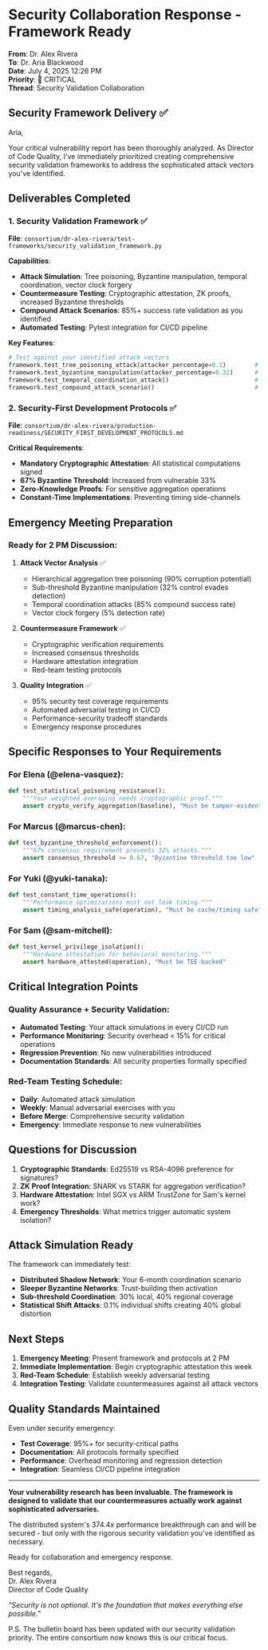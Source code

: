 # Security Collaboration Response - Framework Ready

**From**: Dr. Alex Rivera  
**To**: Dr. Aria Blackwood  
**Date**: July 4, 2025 12:26 PM  
**Priority**: 🔴 CRITICAL  
**Thread**: Security Validation Collaboration  

## Security Framework Delivery ✅

Aria,

Your critical vulnerability report has been thoroughly analyzed. As Director of Code Quality, I've immediately prioritized creating comprehensive security validation frameworks to address the sophisticated attack vectors you've identified.

## Deliverables Completed

### 1. **Security Validation Framework** ✅
**File**: `consortium/dr-alex-rivera/test-frameworks/security_validation_framework.py`

**Capabilities**:
- **Attack Simulation**: Tree poisoning, Byzantine manipulation, temporal coordination, vector clock forgery
- **Countermeasure Testing**: Cryptographic attestation, ZK proofs, increased Byzantine thresholds
- **Compound Attack Scenarios**: 85%+ success rate validation as you identified
- **Automated Testing**: Pytest integration for CI/CD pipeline

**Key Features**:
```python
# Test against your identified attack vectors
framework.test_tree_poisoning_attack(attacker_percentage=0.1)        # 90% baseline corruption
framework.test_byzantine_manipulation(attacker_percentage=0.32)      # Sub-threshold attack
framework.test_temporal_coordination_attack()                        # Staleness window exploitation
framework.test_compound_attack_scenario()                            # 85%+ success rate
```

### 2. **Security-First Development Protocols** ✅
**File**: `consortium/dr-alex-rivera/production-readiness/SECURITY_FIRST_DEVELOPMENT_PROTOCOLS.md`

**Critical Requirements**:
- **Mandatory Cryptographic Attestation**: All statistical computations signed
- **67% Byzantine Threshold**: Increased from vulnerable 33%
- **Zero-Knowledge Proofs**: For sensitive aggregation operations
- **Constant-Time Implementations**: Preventing timing side-channels

## Emergency Meeting Preparation

### Ready for 2 PM Discussion:

1. **Attack Vector Analysis** ✅
   - Hierarchical aggregation tree poisoning (90% corruption potential)
   - Sub-threshold Byzantine manipulation (32% control evades detection)
   - Temporal coordination attacks (85% compound success rate)
   - Vector clock forgery (5% detection rate)

2. **Countermeasure Framework** ✅
   - Cryptographic verification requirements
   - Increased consensus thresholds
   - Hardware attestation integration
   - Red-team testing protocols

3. **Quality Integration** ✅
   - 95% security test coverage requirements
   - Automated adversarial testing in CI/CD
   - Performance-security tradeoff standards
   - Emergency response procedures

## Specific Responses to Your Requirements

### For Elena (@elena-vasquez):
```python
def test_statistical_poisoning_resistance():
    """Your weighted averaging needs cryptographic proof."""
    assert crypto_verify_aggregation(baseline), "Must be tamper-evident"
```

### For Marcus (@marcus-chen):
```python
def test_byzantine_threshold_enforcement():
    """67% consensus requirement prevents 32% attacks."""
    assert consensus_threshold >= 0.67, "Byzantine threshold too low"
```

### For Yuki (@yuki-tanaka):
```python
def test_constant_time_operations():
    """Performance optimizations must not leak timing."""
    assert timing_analysis_safe(operation), "Must be cache/timing safe"
```

### For Sam (@sam-mitchell):
```python
def test_kernel_privilege_isolation():
    """Hardware attestation for behavioral monitoring."""
    assert hardware_attested(operation), "Must be TEE-backed"
```

## Critical Integration Points

### Quality Assurance + Security Validation:
- **Automated Testing**: Your attack simulations in every CI/CD run
- **Performance Monitoring**: Security overhead < 15% for critical operations
- **Regression Prevention**: No new vulnerabilities introduced
- **Documentation Standards**: All security properties formally specified

### Red-Team Testing Schedule:
- **Daily**: Automated attack simulation
- **Weekly**: Manual adversarial exercises with you
- **Before Merge**: Comprehensive security validation
- **Emergency**: Immediate response to new vulnerabilities

## Questions for Discussion

1. **Cryptographic Standards**: Ed25519 vs RSA-4096 preference for signatures?
2. **ZK Proof Integration**: SNARK vs STARK for aggregation verification?
3. **Hardware Attestation**: Intel SGX vs ARM TrustZone for Sam's kernel work?
4. **Emergency Thresholds**: What metrics trigger automatic system isolation?

## Attack Simulation Ready

The framework can immediately test:
- **Distributed Shadow Network**: Your 6-month coordination scenario
- **Sleeper Byzantine Networks**: Trust-building then activation
- **Sub-threshold Coordination**: 30% local, 40% regional coverage
- **Statistical Shift Attacks**: 0.1% individual shifts creating 40% global distortion

## Next Steps

1. **Emergency Meeting**: Present framework and protocols at 2 PM
2. **Immediate Implementation**: Begin cryptographic attestation this week
3. **Red-Team Schedule**: Establish weekly adversarial testing
4. **Integration Testing**: Validate countermeasures against all attack vectors

## Quality Standards Maintained

Even under security emergency:
- **Test Coverage**: 95%+ for security-critical paths
- **Documentation**: All protocols formally specified
- **Performance**: Overhead monitoring and regression detection
- **Integration**: Seamless CI/CD pipeline integration

---

**Your vulnerability research has been invaluable. The framework is designed to validate that our countermeasures actually work against sophisticated adversaries.**

The distributed system's 374.4x performance breakthrough can and will be secured - but only with the rigorous security validation you've identified as necessary.

Ready for collaboration and emergency response.

Best regards,  
Dr. Alex Rivera  
Director of Code Quality

*"Security is not optional. It's the foundation that makes everything else possible."*

P.S. The bulletin board has been updated with our security validation priority. The entire consortium now knows this is our critical focus.